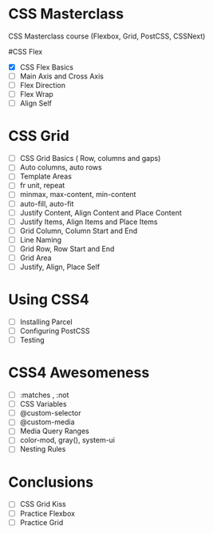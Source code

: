 # CSS Masterclass

  CSS Masterclass course (Flexbox, Grid, PostCSS, CSSNext)

#CSS Flex
  - [x] CSS Flex Basics
  - [ ] Main Axis and Cross Axis
  - [ ] Flex Direction
  - [ ] Flex Wrap
  - [ ] Align Self
 # CSS Grid

  - [ ] CSS Grid Basics ( Row, columns and gaps)
  - [ ] Auto columns, auto rows
  - [ ] Template Areas
  - [ ] fr unit, repeat
  - [ ] minmax, max-content, min-content
  - [ ] auto-fill, auto-fit
  - [ ] Justify Content, Align Content and Place Content
  - [ ] Justify Items, Align Items and Place Items
  - [ ] Grid Column, Column Start and End
  - [ ] Line Naming
  - [ ] Grid Row, Row Start and End
  - [ ] Grid Area
  - [ ] Justify, Align, Place Self
 # Using CSS4

   - [ ] Installing Parcel
   - [ ] Configuring PostCSS
   - [ ] Testing
 # CSS4 Awesomeness

   - [ ] :matches , :not
   - [ ] CSS Variables
   - [ ] @custom-selector
   - [ ] @custom-media
   - [ ] Media Query Ranges
   - [ ] color-mod, gray(), system-ui
   - [ ] Nesting Rules
 # Conclusions

   - [ ] CSS Grid Kiss
   - [ ] Practice Flexbox
   - [ ] Practice Grid